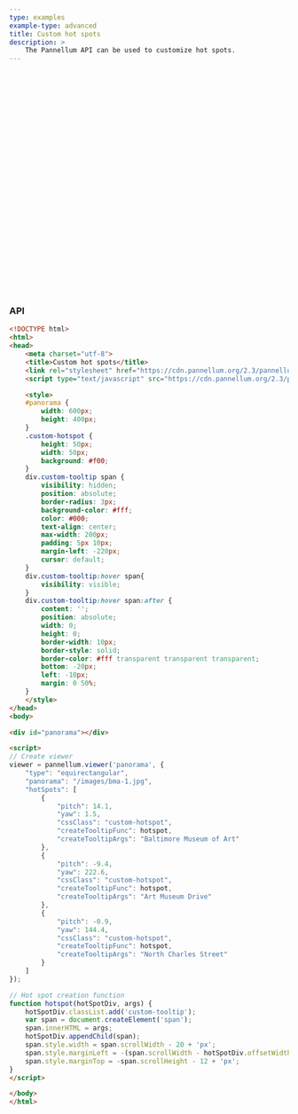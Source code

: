 ```yaml
---
type: examples
example-type: advanced
title: Custom hot spots
description: >
    The Pannellum API can be used to customize hot spots.
---
```


<style>
#panorama {
    width: 600px;
    height: 400px;
}
.custom-hotspot {
    height: 50px;
    width: 50px;
    background: #f00;
}
div.custom-tooltip span {
    visibility: hidden;
    position: absolute;
    border-radius: 3px;
    background-color: #fff;
    color: #000;
    text-align: center;
    max-width: 200px;
    padding: 5px 10px;
    margin-left: -220px;
    cursor: default;
}
div.custom-tooltip:hover span{
    visibility: visible;
}
div.custom-tooltip:hover span:after {
    content: '';
    position: absolute;
    width: 0;
    height: 0;
    border-width: 10px;
    border-style: solid;
    border-color: #fff transparent transparent transparent;
    bottom: -20px;
    left: -10px;
    margin: 0 50%;
}
</style>

<div id="panorama"></div>

<script>
// Create viewer
viewer = pannellum.viewer('panorama', ﻿{
    "type": "equirectangular",
    "panorama": "/images/bma-1.jpg",
    "hotSpots": [
        {
            "pitch": 14.1,
            "yaw": 1.5,
            "cssClass": "custom-hotspot",
            "createTooltipFunc": hotspot,
            "createTooltipArgs": "Baltimore Museum of Art"
        },
        {
            "pitch": -9.4,
            "yaw": 222.6,
            "cssClass": "custom-hotspot",
            "createTooltipFunc": hotspot,
            "createTooltipArgs": "Art Museum Drive"
        },
        {
            "pitch": -0.9,
            "yaw": 144.4,
            "cssClass": "custom-hotspot",
            "createTooltipFunc": hotspot,
            "createTooltipArgs": "North Charles Street"
        }
    ]
});

// Hot spot creation function
function hotspot(hotSpotDiv, args) {
    hotSpotDiv.classList.add('custom-tooltip');
    var span = document.createElement('span');
    span.innerHTML = args;
    hotSpotDiv.appendChild(span);
    span.style.width = span.scrollWidth - 20 + 'px';
    span.style.marginLeft = -(span.scrollWidth - hotSpotDiv.offsetWidth) / 2 + 'px';
    span.style.marginTop = -span.scrollHeight - 12 + 'px';
}
</script>

### API

```html
<!DOCTYPE html>
<html>
<head>
    <meta charset="utf-8">
    <title>Custom hot spots</title>
    <link rel="stylesheet" href="https://cdn.pannellum.org/2.3/pannellum.css"/>
    <script type="text/javascript" src="https://cdn.pannellum.org/2.3/pannellum.js"></script>

    <style>
    #panorama {
        width: 600px;
        height: 400px;
    }
    .custom-hotspot {
        height: 50px;
        width: 50px;
        background: #f00;
    }
    div.custom-tooltip span {
        visibility: hidden;
        position: absolute;
        border-radius: 3px;
        background-color: #fff;
        color: #000;
        text-align: center;
        max-width: 200px;
        padding: 5px 10px;
        margin-left: -220px;
        cursor: default;
    }
    div.custom-tooltip:hover span{
        visibility: visible;
    }
    div.custom-tooltip:hover span:after {
        content: '';
        position: absolute;
        width: 0;
        height: 0;
        border-width: 10px;
        border-style: solid;
        border-color: #fff transparent transparent transparent;
        bottom: -20px;
        left: -10px;
        margin: 0 50%;
    }
    </style>
</head>
<body>

<div id="panorama"></div>

<script>
// Create viewer
viewer = pannellum.viewer('panorama', ﻿{
    "type": "equirectangular",
    "panorama": "/images/bma-1.jpg",
    "hotSpots": [
        {
            "pitch": 14.1,
            "yaw": 1.5,
            "cssClass": "custom-hotspot",
            "createTooltipFunc": hotspot,
            "createTooltipArgs": "Baltimore Museum of Art"
        },
        {
            "pitch": -9.4,
            "yaw": 222.6,
            "cssClass": "custom-hotspot",
            "createTooltipFunc": hotspot,
            "createTooltipArgs": "Art Museum Drive"
        },
        {
            "pitch": -0.9,
            "yaw": 144.4,
            "cssClass": "custom-hotspot",
            "createTooltipFunc": hotspot,
            "createTooltipArgs": "North Charles Street"
        }
    ]
});

// Hot spot creation function
function hotspot(hotSpotDiv, args) {
    hotSpotDiv.classList.add('custom-tooltip');
    var span = document.createElement('span');
    span.innerHTML = args;
    hotSpotDiv.appendChild(span);
    span.style.width = span.scrollWidth - 20 + 'px';
    span.style.marginLeft = -(span.scrollWidth - hotSpotDiv.offsetWidth) / 2 + 'px';
    span.style.marginTop = -span.scrollHeight - 12 + 'px';
}
</script>

</body>
</html>
```
